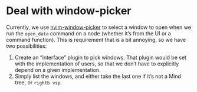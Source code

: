 # Deal with window-picker

Currently, we use [nvim-window-picker](https://github.com/s1n7ax/nvim-window-picker) to select a window to open when we
run the `open_data` command on a node (whether it’s from the UI or a command function). This is requirement that is a
bit annoying, so we have two possibilities:

1. Create an “interface” plugin to pick windows. That plugin would be set with the implementation of users, so that we
   don’t have to explicitly depend on a given implementation.
2. Simply list the windows, and either take the last one if it’s not a Mind tree, or `rightb vsp`.
